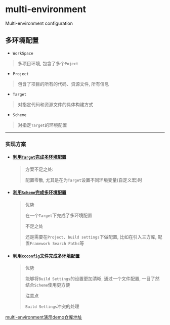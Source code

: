 # multi-environment

Multi-environment configuration

## 多环境配置

- `WorkSpace`

> 多项目环境, 包含了多个`Poject`

- `Project`

> 包含了项目的所有的代码、资源文件, 所有信息

- `Target`

> 对指定代码和资源文件的具体构建方式

- `Scheme`

> 对指定`Target`的环境配置

***

### 实现方案

- #### [利用`Target`完成多环境配置](https://github.com/ShenYj/ShenYj.github.io/wiki/利用Target完成多环境配置)

    > 方案不足之处:
    >
    > 配置零散, 尤其是在为`Target`设置不同环境变量(自定义宏)时

- #### [利用`Scheme`完成多环境配置](https://github.com/ShenYj/ShenYj.github.io/wiki/利用Scheme完成多环境配置)

    > 优势
    >
    > 在一个`Target`下完成了多环境配置
    >
    > 不足之处
    >
    > 还是需要在`Project`、`build settings`下做配置, 比如在引入三方库, 配置`Framework Search Paths`等

- #### [利用`xcconfig`文件完成多环境配置](https://github.com/ShenYj/ShenYj.github.io/wiki/利用xcconfig文件完成多环境配置)

    > 优势
    >
    > 能够将`Build Settings`的设置更加清晰, 通过一个文件配置, 一目了然  
    > 结合`Scheme`使用更方便
    >
    > 注意点
    >
    > `Build Settings`冲突的处理

[multi-environment演示demo仓库地址](https://github.com/ShenYj/multi-environment.git)
